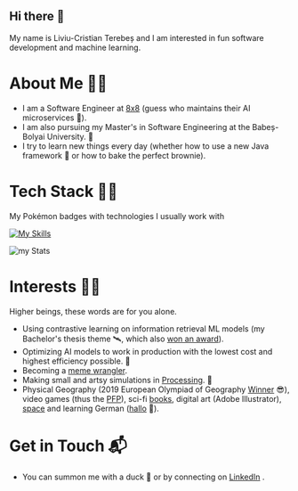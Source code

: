 ## Hi there 👋

My name is Liviu-Cristian Terebeș and I am interested in fun software development and machine learning. 

# About Me 🐱‍💻
- I am a Software Engineer at [8x8](https://github.com/8x8) (guess who maintains their AI microservices 👀).
- I am also pursuing my Master's in Software Engineering at the Babeș-Bolyai University. 🏫 
- I try to learn new things every day (whether how to use a new Java framework 🍃 or how to bake the perfect brownie).

# Tech Stack 👨‍💻
My Pokémon badges with technologies I usually work with

[![My Skills](https://skillicons.dev/icons?i=java,spring,mysql,kafka,docker,grafana,python,fastapi,pytorch,cpp,typescript,react&perline=6)](https://skillicons.dev)

![my Stats](https://github-readme-stats.vercel.app/api/top-langs?username=livcristi&theme=vue-dark&show_icons=true&hide_border=true&count_private=true&size_weight=0&count_weight=1&layout=compact)

# Interests 🐱‍👤
Higher beings, these words are for you alone.
- Using contrastive learning on information retrieval ML models (my Bachelor's thesis theme 🛰, which also [won an award](https://www.cs.ubbcluj.ro/scss/)). 
- Optimizing AI models to work in production with the lowest cost and highest efficiency possible. 🚄
- Becoming a [meme wrangler](https://nealford.com/memeagora/2011/05/01/meme_wrangler_origins.html).
- Making small and artsy simulations in [Processing](https://github.com/processing). 🎨
- Physical Geography (2019 European Olympiad of Geography [Winner](https://bgo.org.rs/egeo-medal-winners/) 😎), video games (thus the [PFP](https://deltarune.com/)), sci-fi [books](https://en.wikipedia.org/wiki/2001:_A_Space_Odyssey_%28novel%29), digital art (Adobe Illustrator), [space](https://media1.tenor.com/m/uv2WQ3HylPkAAAAC/portals-portal.gif) and learning German ([hallo](https://www.reddit.com/r/ich_iel) 🦉).

# Get in Touch 📬
- You can summon me with a duck 🦆 or by connecting on [LinkedIn](https://www.linkedin.com/in/liviu-cristian-terebes/) .
